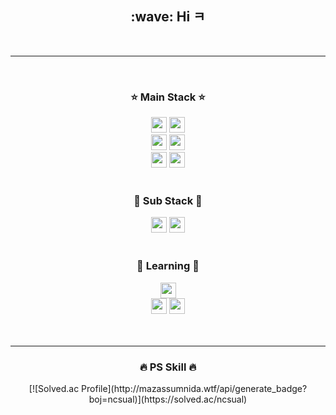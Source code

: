 <div align="center">
  <h2>:wave: Hi ㅋ</h2>
  <br>
  <hr></hr>
  <br>
  <h3>⭐ Main Stack ⭐</h3>
  <img src="https://img.shields.io/badge/Java-007396?style=flat-square&logo=Java&logoColor=white " height="25"/>
    <img src="https://img.shields.io/badge/Spring-6DB33F?style=flat-square&logo=spring&logoColor=white" height="25"/>
  <br>
    <img src="https://img.shields.io/badge/Dart-0175C2?style=flat-square&logo=dart&logoColor=white" height="25"/>
  <img src="https://img.shields.io/badge/Flutter-02569B?style=flat-square&logo=flutter&logoColor=white" height="25"/>
  <br>
  <img src="https://img.shields.io/badge/MqSql-4479A1?style=flat-square&logo=mysql&logoColor=white" height="25"/>
  <img src="https://img.shields.io/badge/Oracle-F80000?style=for-the-badge&logo=oracle&logoColor=white" height="25">
  <br><br>
  <h3>🔶 Sub Stack 🔶</h3>
  <img src="https://img.shields.io/badge/Javascript-ffb13b?style=flat-square&logo=javascript&logoColor=white" height="25"/>
    <img src="https://img.shields.io/badge/Node.js-339933?style=flat-square&logo=nodedotjs&logoColor=white" height="25"/>
  <br><br>
  <h3>📖 Learning 📖</h3>
      <img src="https://img.shields.io/badge/Spring-6DB33F?style=flat-square&logo=spring&logoColor=white" height="25"/>
  <br>
      <img src="https://img.shields.io/badge/AWS-232F3E?style=flat-square&logo=amazonwebservices&logoColor=white" height="25"/>
        <img src="https://img.shields.io/badge/Docker-2496ED?style=flat-square&logo=docker&logoColor=white" height="25"/>
  <br>
<br><br>
  
  <hr></hr>
  <h3>🔥 PS Skill 🔥</h3>
  [![Solved.ac Profile](http://mazassumnida.wtf/api/generate_badge?boj=ncsual)](https://solved.ac/ncsual)
</div>

